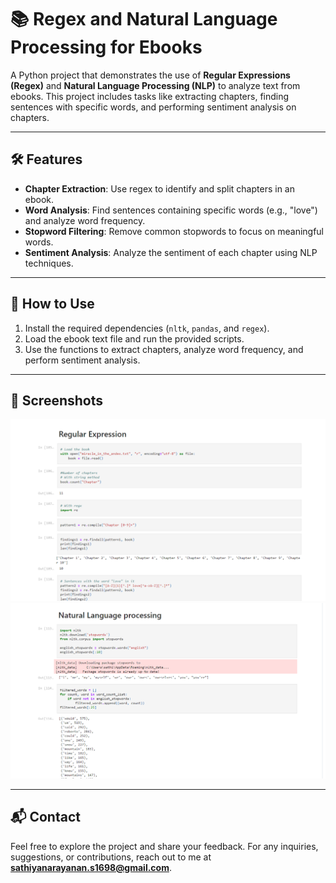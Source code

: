 # 📚 Regex and Natural Language Processing for Ebooks

A Python project that demonstrates the use of **Regular Expressions (Regex)** and **Natural Language Processing (NLP)** to analyze text from ebooks. This project includes tasks like extracting chapters, finding sentences with specific words, and performing sentiment analysis on chapters.

---

## 🛠️ Features

- **Chapter Extraction**: Use regex to identify and split chapters in an ebook.
- **Word Analysis**: Find sentences containing specific words (e.g., "love") and analyze word frequency.
- **Stopword Filtering**: Remove common stopwords to focus on meaningful words.
- **Sentiment Analysis**: Analyze the sentiment of each chapter using NLP techniques.

---

## 🚦 How to Use

1. Install the required dependencies (`nltk`, `pandas`, and `regex`).
2. Load the ebook text file and run the provided scripts.
3. Use the functions to extract chapters, analyze word frequency, and perform sentiment analysis.

---

## 📸 Screenshots

![display1](images/display1.png)
![display2](images/display2.png)

---

## 📬 Contact

Feel free to explore the project and share your feedback. For any inquiries, suggestions, or contributions, reach out to me at **sathiyanarayanan.s1698@gmail.com**.
